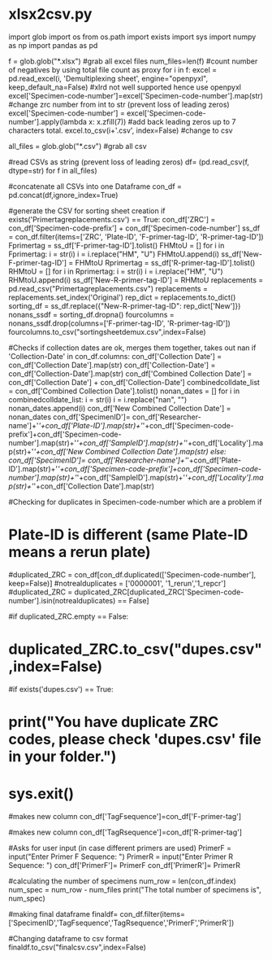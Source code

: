 # xlsx2csv.py

import glob
import os
from os.path import exists
import sys
import numpy as np
import pandas as pd

f = glob.glob("*.xlsx") #grab all excel files
num_files=len(f) #count number of negatives by using total file count as proxy
for i in f:
    excel = pd.read_excel(i, 'Demultiplexing sheet', engine="openpyxl", keep_default_na=False) #xlrd not well supported hence use openpyxl
    excel['Specimen-code-number']=excel['Specimen-code-number'].map(str) #change zrc number from int to str (prevent loss of leading zeros)
    excel['Specimen-code-number'] = excel['Specimen-code-number'].apply(lambda x: x.zfill(7)) #add back leading zeros up to 7 characters total.
    excel.to_csv(i+'.csv', index=False) #change to csv

all_files = glob.glob("*.csv") #grab all csv

#read CSVs as string (prevent loss of leading zeros)
df= (pd.read_csv(f, dtype=str) for f in all_files) 

#concatenate all CSVs into one Dataframe
con_df = pd.concat(df,ignore_index=True) 

#generate the CSV for sorting sheet creation
if exists('Primertagreplacements.csv') == True: 
    con_df['ZRC'] = con_df['Specimen-code-prefix'] + con_df['Specimen-code-number']
    ss_df = con_df.filter(items=['ZRC', 'Plate-ID', 'F-primer-tag-ID', 'R-primer-tag-ID'])
    Fprimertag = ss_df['F-primer-tag-ID'].tolist()
    FHMtoU = []
    for i in Fprimertag:
        i = str(i)
        i = i.replace("HM", "U")
        FHMtoU.append(i)
    ss_df['New-F-primer-tag-ID'] = FHMtoU
    Rprimertag = ss_df['R-primer-tag-ID'].tolist()
    RHMtoU = []
    for i in Rprimertag:
        i = str(i)
        i = i.replace("HM", "U")
        RHMtoU.append(i)
    ss_df['New-R-primer-tag-ID'] = RHMtoU
    replacements = pd.read_csv("Primertagreplacements.csv")
    replacements = replacements.set_index('Original')
    rep_dict = replacements.to_dict()
    sorting_df = ss_df.replace({"New-R-primer-tag-ID": rep_dict['New']})
    nonans_ssdf = sorting_df.dropna()
    fourcolumns = nonans_ssdf.drop(columns=['F-primer-tag-ID', 'R-primer-tag-ID'])
    fourcolumns.to_csv("sortingsheetdemux.csv",index=False)

#Checks if collection dates are ok, merges them together, takes out nan
if 'Collection-Date' in con_df.columns:
    con_df['Collection Date'] = con_df['Collection Date'].map(str)
    con_df['Collection-Date'] = con_df['Collection-Date'].map(str)
    con_df['Combined Collection Date'] = con_df['Collection Date'] + con_df['Collection-Date']
    combinedcolldate_list = con_df['Combined Collection Date'].tolist()
    nonan_dates = []
    for i in combinedcolldate_list:
        i = str(i)
        i = i.replace("nan", "")
        nonan_dates.append(i)
    con_df['New Combined Collection Date'] = nonan_dates
    con_df['SpecimenID']= con_df['Researcher-name']+'_'+con_df['Plate-ID'].map(str)+'_'+con_df['Specimen-code-prefix']+con_df['Specimen-code-number'].map(str)+'_'+con_df['SampleID'].map(str)+'_'+con_df['Locality'].map(str)+'_'+con_df['New Combined Collection Date'].map(str)
else: 
    con_df['SpecimenID']= con_df['Researcher-name']+'_'+con_df['Plate-ID'].map(str)+'_'+con_df['Specimen-code-prefix']+con_df['Specimen-code-number'].map(str)+'_'+con_df['SampleID'].map(str)+'_'+con_df['Locality'].map(str)+'_'+con_df['Collection Date'].map(str)

#Checking for duplicates in Specimen-code-number which are a problem if 
# Plate-ID is different (same Plate-ID means a rerun plate)
#duplicated_ZRC = con_df[con_df.duplicated(['Specimen-code-number'], keep=False)]
#notrealduplicates = ['0000001', '1_rerun','1_repcr']
#duplicated_ZRC = duplicated_ZRC[duplicated_ZRC['Specimen-code-number'].isin(notrealduplicates) == False] 

#if duplicated_ZRC.empty == False:
#    duplicated_ZRC.to_csv("dupes.csv",index=False)

#if exists('dupes.csv') == True: 
#    print("You have duplicate ZRC codes, please check 'dupes.csv' file in your folder.")
#    sys.exit()

#makes new column
con_df['TagFsequence']=con_df['F-primer-tag']

#makes new column
con_df['TagRsequence']=con_df['R-primer-tag']

#Asks for user input (in case different primers are used)
PrimerF = input("Enter Primer F Sequence: ")
PrimerR = input("Enter Primer R Sequence: ")
con_df['PrimerF']= PrimerF
con_df['PrimerR']= PrimerR

#calculating the number of specimens
num_row = len(con_df.index)
num_spec = num_row - num_files
print("The total number of specimens is", num_spec)

#making final dataframe
finaldf= con_df.filter(items=['SpecimenID','TagFsequence','TagRsequence','PrimerF','PrimerR'])

#Changing dataframe to csv format
finaldf.to_csv("finalcsv.csv",index=False)
